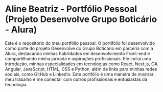 # Aline Beatriz - Portfólio Pessoal (Projeto Desenvolve Grupo Boticário - Alura)

Este é o repositório do meu portfólio pessoal. O portifólio foi desenvolvido como parte do projeto Desenvolve do Grupo Boticário em parceria com a Alura, destacando minhas habilidades em desenvolvimento Front-end e compartilhando minha jornada e aspirações profissionais. Ele inclui uma introdução, minhas especialidades em tecnologias como React, Next.js, C#, Angular, JavaScript, HTML, CSS e Python, além de links para minhas redes sociais, como GitHub e LinkedIn. Este portfólio é uma maneira de mostrar meu trabalho e me conectar com outros profissionais e entusiastas da tecnologia.
